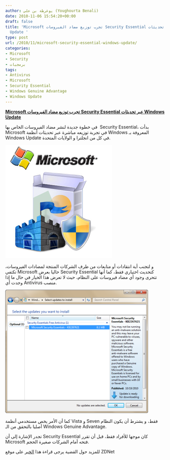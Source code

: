 ```yaml
---
author: يوغرطة بن علي (Youghourta Benali)
date: 2010-11-06 15:54:20+00:00
draft: false
title: 'Microsoft تجرب توزيع مضاد الفيروسات Security Essential عبر تحديثات Windows
  Update '
type: post
url: /2010/11/microsoft-security-essential-windows-update/
categories:
- Microsoft
- Security
- برمجيات
tags:
- Antivirus
- Microsoft
- Security Essential
- Windows Genuine Advantage
- Windows Update
---
```


**[Microsoft تجرب توزيع مضاد الفيروسات Security Essential عبر تحديثات Windows Update](https://www.it-scoop.com/2010/11/microsoft-security-essential-windows-update)**




في خطوة جديدة لنشر مضاد الفيروسات الخاص بها  Security Essential، بدأت Microsoft في تجربة توزيعه مباشرة عبر تحديثات أنظمة Windows المعروفة بـ Windows Update في كل من انجلترا و الولايات المتحدة.




[![](Microsoft-Security-Essentials.jpg)
](https://www.it-scoop.com/2010/11/microsoft-security-essential-windows-update)


و لتجنب أية انتقادات أو متابعات من طرف الشركات المنتجة لمضادات الفيروسات، تكتفي Microsoft حاليا بعرض Security Essential كتحديث اختياري فقط، كما أنها تتحرى وجود أي مضاد فيروسات على النظام، حيث لا تعرض هذا الخيار في حال ما إذا وجدت أي Antivirus منصب.

[![](mse_via_ms_update.png )
](https://www.it-scoop.com/2010/11/microsoft-security-essential-windows-update)

كما أن الأمر يخص مستخدمي أنظمة Vista و Seven فقط، و يشترط أن يكون النظام أصليا بالتحقق من الـ Windows Genuine Advantage.

تجدر الإشارة إلى أن Security Essential كان موجها للأفراد فقط، قبل أن تقرر Microsoft فتحه أمام الشركات صغيرة الحجم.

للمزيد حول القضية يرجى قراءة هذا [الخبر](http://www.zdnet.com/blog/bott/microsoft-tempts-antitrust-lawyers-with-expanded-antivirus-offering/2552?tag=mantle_skin;content) على موقع ZDNet
